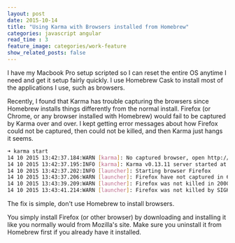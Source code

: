 ```yaml
---
layout: post
date: 2015-10-14
title: "Using Karma with Browsers installed from Homebrew"
categories: javascript angular
read_time : 3
feature_image: categories/work-feature
show_related_posts: false
---
```


I have my Macbook Pro setup scripted so I can reset the entire OS anytime I need and get it setup fairly quickly. I use Homebrew Cask to install most of the applications I use, such as browsers.

Recently, I found that Karma has trouble capturing the browsers since Homebrew installs things differently from the normal install. Firefox (or Chrome, or any browser installed with Homebrew) would fail to be captured by Karma over and over. I kept getting error messages about how Firefox could not be captured, then could not be killed, and then Karma just hangs it seems.

```bash
➜ karma start
14 10 2015 13:42:37.184:WARN [karma]: No captured browser, open http://localhost:9876/
14 10 2015 13:42:37.195:INFO [karma]: Karma v0.13.11 server started at http://localhost:9876/
14 10 2015 13:42:37.202:INFO [launcher]: Starting browser Firefox
14 10 2015 13:43:37.206:WARN [launcher]: Firefox have not captured in 60000 ms, killing.
14 10 2015 13:43:39.209:WARN [launcher]: Firefox was not killed in 2000 ms, sending SIGKILL.
14 10 2015 13:43:41.214:WARN [launcher]: Firefox was not killed by SIGKILL in 2000 ms, continuing.
```

The fix is simple, don't use Homebrew to install browsers.

You simply install Firefox (or other browser) by downloading and installing it like you normally would from Mozilla's site. Make sure you uninstall it from Homebrew first if you already have it installed.
